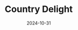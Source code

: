 ---  
layout: startup_page  
title: "Country Delight"  
id: "countrydelight.in"  
permalink: "/countrydelightcountrydelight.in10312024/"  
website: "https://countrydelight.in/"  
funding_round: "Debt"  
funding_amount: "₹200Cr"  
investors: "Alteria Capital"  
about: "Country Delight is a direct-to-consumer (D2C) brand offering daily subscriptions for food essentials and fresh products, primarily focusing on dairy and other fresh produce. It serves nearly 1.5 million users across 15 cities and aims to solve the challenges associated with sourcing high-quality milk in urban areas."  
markets: "Food and Beverage, Dairy, Food Products"  
hq: "Gurgaon, Haryana, India"  
founded_year: "2011"  
linkedin: "https://www.linkedin.com/company/countrydelight"  
twitter: "https://twitter.com/MilkCountry"  
instagram: ""  
facebook: "https://www.facebook.com/CountryDelightNatural"  
crunchbase: "https://www.crunchbase.com/organization/country-delight"  
pitchbook: "https://pitchbook.com/profiles/company/167946-67"  

date_display: "31-Oct-2024"  
date: "2024-10-31"

# SEO Optimization  
meta_title: "Country Delight - Debt Funding (₹200Cr)"  
meta_description: "Country Delight, Country Delight is a direct-to-consumer (D2C) brand offering daily subscriptions for food essentials and fresh products, primarily focusing on dairy a..."  
meta_keywords: "Country Delight, Food and Beverage, Dairy, Food Products, Debt funding"  
canonical_url: "https://startup.projectstartups.com/countrydelightcountrydelight.in10312024/"  
---